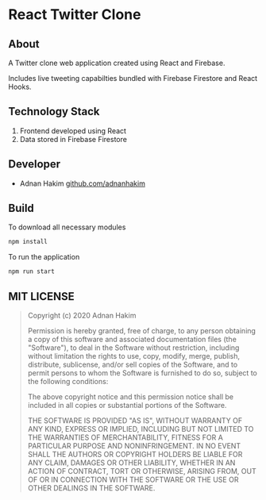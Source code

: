# React Twitter Clone

## About

A Twitter clone web application created using React and Firebase.

Includes live tweeting capabilties bundled with Firebase Firestore and React Hooks.

## Technology Stack

1. Frontend developed using React
1. Data stored in Firebase Firestore

## Developer

-  Adnan Hakim [github.com/adnanhakim](https://github.com/adnanhakim)

## Build

To download all necessary modules

```javascript
npm install
```

To run the application

```javascript
npm run start
```

## MIT LICENSE

> Copyright (c) 2020 Adnan Hakim
>
> Permission is hereby granted, free of charge, to any person obtaining a copy
> of this software and associated documentation files (the "Software"), to deal
> in the Software without restriction, including without limitation the rights
> to use, copy, modify, merge, publish, distribute, sublicense, and/or sell
> copies of the Software, and to permit persons to whom the Software is
> furnished to do so, subject to the following conditions:
>
> The above copyright notice and this permission notice shall be included in all
> copies or substantial portions of the Software.
>
> THE SOFTWARE IS PROVIDED "AS IS", WITHOUT WARRANTY OF ANY KIND, EXPRESS OR
> IMPLIED, INCLUDING BUT NOT LIMITED TO THE WARRANTIES OF MERCHANTABILITY,
> FITNESS FOR A PARTICULAR PURPOSE AND NONINFRINGEMENT. IN NO EVENT SHALL THE
> AUTHORS OR COPYRIGHT HOLDERS BE LIABLE FOR ANY CLAIM, DAMAGES OR OTHER
> LIABILITY, WHETHER IN AN ACTION OF CONTRACT, TORT OR OTHERWISE, ARISING FROM,
> OUT OF OR IN CONNECTION WITH THE SOFTWARE OR THE USE OR OTHER DEALINGS IN THE
> SOFTWARE.
